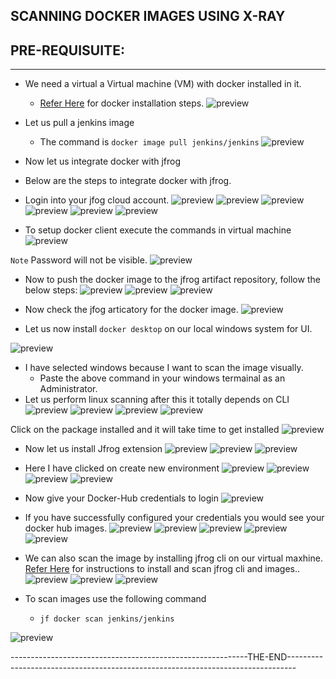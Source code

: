 SCANNING DOCKER IMAGES USING X-RAY
-----------------------------------
## PRE-REQUISUITE:
------------------

* We need a virtual a Virtual machine (VM) with docker installed in it.
   * [Refer Here](https://get.docker.com/) for docker installation steps.
![preview](IMAGES.png/xray1.png)
* Let us pull a jenkins image
    * The command is `docker image pull jenkins/jenkins` 
![preview](IMAGES.png/xray2.png)

* Now let us integrate docker with jfrog
* Below are the steps to integrate docker with jfrog.

* Login into your jfog cloud account. 
![preview](IMAGES.png/xray3.png)
![preview](IMAGES.png/xray4.png)
![preview](IMAGES.png/xray5.png)
![preview](IMAGES.png/xray6.png)
![preview](IMAGES.png/xray7.png)
![preview](IMAGES.png/xray8.png)

* To setup docker client execute the commands in virtual machine
![preview](IMAGES.png/xray9.png)

`Note` Password will not be visible.
![preview](IMAGES.png/xray10.png)
* Now to push the docker image to the jfrog artifact repository,  follow the below steps:
![preview](IMAGES.png/xray11.png)
![preview](IMAGES.png/xray12.png)
![preview](IMAGES.png/xray13.png)

* Now check the jfog articatory for the docker image.
![preview](IMAGES.png/xray14.png)

* Let us now install `docker desktop` on our local windows system for UI.

![preview](IMAGES.png/xray15.png)

* I have selected windows because I want to scan the image visually.
    * Paste the above command in your windows termainal as an Administrator.
* Let us perform linux scanning after this it totally depends on CLI
![preview](IMAGES.png/xray17.png)
![preview](IMAGES.png/xray18.png)
![preview](IMAGES.png/xray19.png)
![preview](IMAGES.png/xray20.png)

Click on the package installed and it will take time to get installed
![preview](IMAGES.png/xray21.png)

* Now let us install Jfrog extension
![preview](IMAGES.png/xray22.png)
![preview](IMAGES.png/xray23.png)
![preview](IMAGES.png/xray24.png)

* Here I have clicked on create new environment
![preview](IMAGES.png/xray25.png)
![preview](IMAGES.png/xray26.png)
![preview](IMAGES.png/xray27.png)
![preview](IMAGES.png/xray28.png)

* Now give your Docker-Hub credentials to login
![preview](IMAGES.png/xray29.png)

* If you have successfully configured your credentials you would see your docker hub images.
![preview](IMAGES.png/xray30.png)
![preview](IMAGES.png/xray31.png)
![preview](IMAGES.png/xray32.png)
![preview](IMAGES.png/xray33.png)
![preview](IMAGES.png/xray34.png)
* We can also scan the image by installing jfrog cli on our virtual maxhine.
[Refer Here](https://jfrog.com/xray-scan-cli/) for instructions to install and scan jfrog cli and images..
![preview](IMAGES.png/xray35.png)
![preview](IMAGES.png/xray36.png)
![preview](IMAGES.png/xray37.png)

* To scan images use the following command
  * `jf docker scan jenkins/jenkins`
  
![preview](IMAGES.png/xray38.png)


-----------------------------------------------------------THE-END--------------------------------------------------------------------------------
